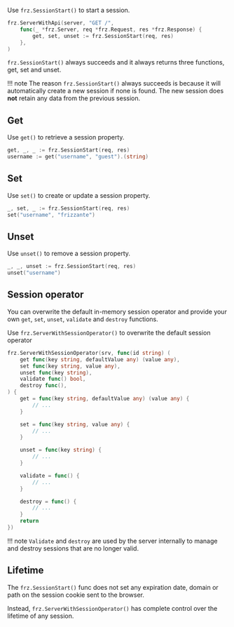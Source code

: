 Use `frz.SessionStart()` to start a session.

```go
frz.ServerWithApi(server, "GET /",
    func(_ *frz.Server, req *frz.Request, res *frz.Response) {
        get, set, unset := frz.SessionStart(req, res)
    },
)
```

`frz.SessionStart()` always succeeds and it always returns three functions, get, set and unset.

!!! note
    The reason `frz.SessionStart()` always succeeds is because it will automatically create a new session if none is found. The new session does **not** retain any data from the previous session.

## Get

Use `get()` to retrieve a session property.

```go
get, _, _ := frz.SessionStart(req, res)
username := get("username", "guest").(string)
```

## Set

Use `set()` to create or update a session property.

```go
_, set, _ := frz.SessionStart(req, res)
set("username", "frizzante")
```

## Unset

Use `unset()` to remove a session property.

```go
_, _, unset := frz.SessionStart(req, res)
unset("username")
```

## Session operator

You can overwrite the default in-memory session operator and provide 
your own `get`, `set`, `unset`, `validate` and `destroy` functions.

Use `frz.ServerWithSessionOperator()` to overwrite the default session operator

```go
frz.ServerWithSessionOperator(srv, func(id string) (
    get func(key string, defaultValue any) (value any),
    set func(key string, value any),
    unset func(key string),
    validate func() bool,
    destroy func(),
) {
    get = func(key string, defaultValue any) (value any) {
        // ...
    }

    set = func(key string, value any) {
        // ...
    }

    unset = func(key string) {
        // ...
    }

    validate = func() {
        // ...
    }

    destroy = func() {
        // ...
    }
    return
})
```

!!! note
    `Validate` and `destroy` are used by the server internally 
    to manage and destroy sessions that are no longer valid.

## Lifetime

The `frz.SessionStart()` func does not set any expiration date, domain or path on the session cookie sent to the browser.

Instead, `frz.ServerWithSessionOperator()` has complete control over the lifetime of any session.